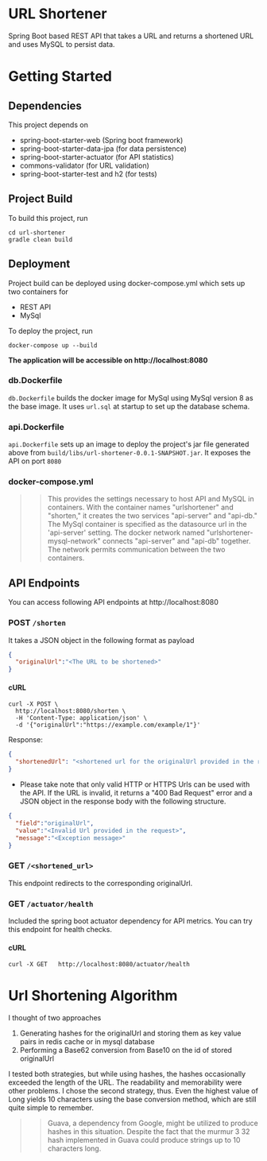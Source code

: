 # URL Shortener

Spring Boot based REST API that takes a URL and returns a shortened URL and uses MySQL to persist data.

# Getting Started

## Dependencies

This project depends on 
* spring-boot-starter-web (Spring boot framework)
* spring-boot-starter-data-jpa (for data persistence)
* spring-boot-starter-actuator (for API statistics)
* commons-validator (for URL validation)
* spring-boot-starter-test and h2 (for tests)

## Project Build 

To build this project, run

```shell script
cd url-shortener
gradle clean build
```

## Deployment

Project build can be deployed using docker-compose.yml which sets up two containers for
* REST API
* MySql


To deploy the project, run

```shell script
docker-compose up --build
```

**The application will be accessible on http://localhost:8080**

### db.Dockerfile
`db.Dockerfile` builds the docker image for MySql using MySql version 8 as the base image. It uses `url.sql` at startup to set up the database schema.

### api.Dockerfile
`api.Dockerfile` sets up an image to deploy the project's jar file generated above from `build/libs/url-shortener-0.0.1-SNAPSHOT.jar`. It exposes the API on port `8080`

### docker-compose.yml
>> This provides the settings necessary to host API and MySQL in containers. With the container names "urlshortener" and "shorten," it creates the two services "api-server" and "api-db."
The MySql container is specified as the datasource url in the 'api-server' setting.
The docker network named "urlshortener-mysql-network" connects "api-server" and "api-db" together. The network permits communication between the two containers.

## API Endpoints

You can access following API endpoints at http://localhost:8080

### POST `/shorten`
It takes a JSON object in the following format as payload

```json
{
  "originalUrl":"<The URL to be shortened>"
}
```

#### cURL

```shell script
curl -X POST \
  http://localhost:8080/shorten \
  -H 'Content-Type: application/json' \
  -d '{"originalUrl":"https://example.com/example/1"}'
```

Response:

```json
{
  "shortenedUrl": "<shortened url for the originalUrl provided in the request payload>"
}
```

* Please take note that only valid HTTP or HTTPS Urls can be used with the API. If the URL is invalid, it returns a "400 Bad Request" error and a JSON object in the response body with the following structure.

```json
{
  "field":"originalUrl",
  "value":"<Invalid Url provided in the request>",
  "message":"<Exception message>"
}
```

### GET `/<shortened_url>`

This endpoint redirects to the corresponding originalUrl.

### GET `/actuator/health`

Included the spring boot actuator dependency for API metrics. You can try this endpoint for health checks.

#### cURL

```shell script
curl -X GET   http://localhost:8080/actuator/health
```

# Url Shortening Algorithm

I thought of two approaches
1. Generating hashes for the originalUrl and storing them as key value pairs in redis cache or in mysql database
2. Performing a Base62 conversion from Base10 on the id of stored originalUrl

I tested both strategies, but while using hashes, the hashes occasionally exceeded the length of the URL. The readability and memorability were other problems. I chose the second strategy, thus. Even the highest value of Long yields 10 characters using the base conversion method, which are still quite simple to remember.
>> Guava, a dependency from Google, might be utilized to produce hashes in this situation. Despite the fact that the murmur 3 32 hash implemented in Guava could produce strings up to 10 characters long.

